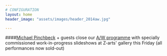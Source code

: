 ```yaml
---
# CONFIGURATION
layout: home
header_image: "assets/images/header_2014aw.jpg"

---
```

####[Michael Pinchbeck](/current/2014-autumnwinter/pinchbeck) + guests close our [A/W programme](/current/2014-autumnwinter) with specially commissioned work-in-progress slideshows at Z-arts' gallery this Friday (all performances now sold-out)
